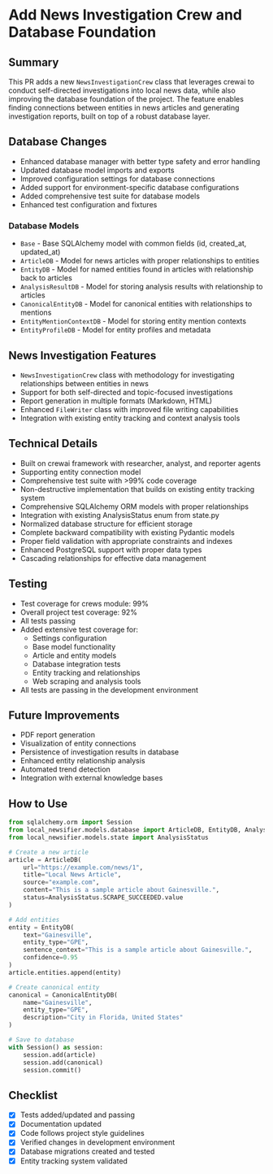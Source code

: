 # Add News Investigation Crew and Database Foundation

## Summary
This PR adds a new `NewsInvestigationCrew` class that leverages crewai to conduct self-directed investigations into local news data, while also improving the database foundation of the project. The feature enables finding connections between entities in news articles and generating investigation reports, built on top of a robust database layer.

## Database Changes
- Enhanced database manager with better type safety and error handling
- Updated database model imports and exports
- Improved configuration settings for database connections
- Added support for environment-specific database configurations
- Added comprehensive test suite for database models
- Enhanced test configuration and fixtures

### Database Models
- `Base` - Base SQLAlchemy model with common fields (id, created_at, updated_at)
- `ArticleDB` - Model for news articles with proper relationships to entities
- `EntityDB` - Model for named entities found in articles with relationship back to articles
- `AnalysisResultDB` - Model for storing analysis results with relationship to articles
- `CanonicalEntityDB` - Model for canonical entities with relationships to mentions
- `EntityMentionContextDB` - Model for storing entity mention contexts
- `EntityProfileDB` - Model for entity profiles and metadata

## News Investigation Features
- `NewsInvestigationCrew` class with methodology for investigating relationships between entities in news
- Support for both self-directed and topic-focused investigations
- Report generation in multiple formats (Markdown, HTML)
- Enhanced `FileWriter` class with improved file writing capabilities
- Integration with existing entity tracking and context analysis tools

## Technical Details
- Built on crewai framework with researcher, analyst, and reporter agents
- Supporting entity connection model
- Comprehensive test suite with >99% code coverage
- Non-destructive implementation that builds on existing entity tracking system
- Comprehensive SQLAlchemy ORM models with proper relationships
- Integration with existing AnalysisStatus enum from state.py
- Normalized database structure for efficient storage
- Complete backward compatibility with existing Pydantic models
- Proper field validation with appropriate constraints and indexes
- Enhanced PostgreSQL support with proper data types
- Cascading relationships for effective data management

## Testing
- Test coverage for crews module: 99%
- Overall project test coverage: 92%
- All tests passing
- Added extensive test coverage for:
  - Settings configuration
  - Base model functionality
  - Article and entity models
  - Database integration tests
  - Entity tracking and relationships
  - Web scraping and analysis tools
- All tests are passing in the development environment

## Future Improvements
- PDF report generation
- Visualization of entity connections
- Persistence of investigation results in database
- Enhanced entity relationship analysis
- Automated trend detection
- Integration with external knowledge bases

## How to Use
```python
from sqlalchemy.orm import Session
from local_newsifier.models.database import ArticleDB, EntityDB, AnalysisResultDB, CanonicalEntityDB
from local_newsifier.models.state import AnalysisStatus

# Create a new article
article = ArticleDB(
    url="https://example.com/news/1",
    title="Local News Article",
    source="example.com",
    content="This is a sample article about Gainesville.",
    status=AnalysisStatus.SCRAPE_SUCCEEDED.value
)

# Add entities
entity = EntityDB(
    text="Gainesville",
    entity_type="GPE",
    sentence_context="This is a sample article about Gainesville.",
    confidence=0.95
)
article.entities.append(entity)

# Create canonical entity
canonical = CanonicalEntityDB(
    name="Gainesville",
    entity_type="GPE",
    description="City in Florida, United States"
)

# Save to database
with Session() as session:
    session.add(article)
    session.add(canonical)
    session.commit()
```

## Checklist
* [x] Tests added/updated and passing
* [x] Documentation updated
* [x] Code follows project style guidelines
* [x] Verified changes in development environment
* [x] Database migrations created and tested
* [x] Entity tracking system validated
